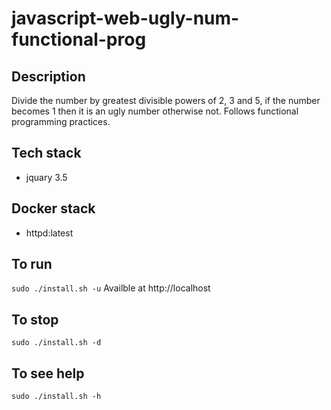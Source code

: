 # javascript-web-ugly-num-functional-prog

## Description
Divide the number by greatest divisible powers of
2, 3 and 5, if the number becomes 1 then it is an
ugly number otherwise not.
Follows functional programming
practices. 

## Tech stack
- jquary 3.5

## Docker stack
- httpd:latest

## To run
`sudo ./install.sh -u`
Availble at http://localhost

## To stop
`sudo ./install.sh -d`

## To see help
`sudo ./install.sh -h`
